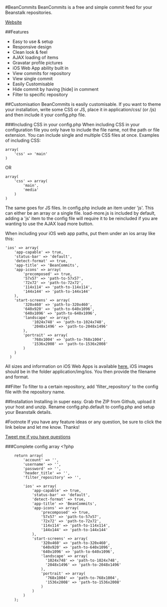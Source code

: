 #BeanCommits
BeanCommits is a free and simple commit feed for your Beanstalk repositories.

[Website](http://beancommits.andrewhathaway.net)

##Features

  - Easy to use & setup
  - Responsive design
  - Clean look & feel
  - AJAX loading of items
  - Gravatar profile pictures
  - iOS Web App ability built in
  - View commits for repository
  - View single commit
  - Easily Customisable
  - Hide commit by having [hide] in comment
  - Filter to specific repository
  

##Customisation
BeanCommits is easily customisable. If you want to theme your installation, write some CSS or JS, place it in application/css/ (or /js) and then include it your config.php file.

###Including CSS in your config.php
When including CSS in your configuration file you only have to  include the file name, not the path or file extension. You can include single and multiple CSS files at once. Examples of including CSS:
    
    array(
        'css' => 'main'
    )
    
OR
   
    array(
        'css' => array(
            'main',
            'media'
        )
    )

The same goes for JS files. In config.php include an item under 'js'. This can either be an array or a single file. load-more.js is included by default, adding a 'js' item to the config file will require it to be reincluded if you are wanting to use the AJAX load more button.

When including your iOS web app paths, put them under an ios array like this:

    'ios' => array(
        'app-capable' => true,
        'status-bar' => 'default',
        'detect-format' => true,
        'app-title' => 'BeanCommits',
        'app-icons' => array(
            'precomposed' => true,
            '57x57' => 'path-to-57x57',
            '72x72' => 'path-to-72x72',
            '114x114' => 'path-to-114x114',
            '144x144' => 'path-to-144x144'
        ),
        'start-screens' => array(
            '320x460' => 'path-to-320x460',
            '640x920' => 'path-to-640x1096',
            '640x1096' => 'path-to-640x1096',
            'landscape' => array(
                '1024x748' => 'path-to-1024x748',
                '2048x1496' => 'path-to-2048x1496'
            ),
            'portrait' => array(
                '768x1004' => 'path-to-768x1004',
                '1536x2008' => 'path-to-1536x2008'
            )
        )
      )

All sizes and information on iOS Web Apps is available [here.](https://github.com/AndrewHathaway/iOS-Web-App) iOS images should be in the folder application/img/ios. You then provide the filename and format. 

##Filter 
To filter to a certain repository, add 'filter_repository' to the config file with the repository name.
    
##Installation
Installing in super easy. Grab the ZIP from Github, upload it your host and unzip. Rename config.php.default to config.php and setup your Beanstalk details. 

#Footnote
If you have any feature ideas or any question, be sure to click the link below and let me know. Thanks! 

[Tweet me if you have questions](http://twitter.com/andrewhathaway)


###Complete config array
    <?php 

        return array(
            'account' => '',
            'username' => '',
            'password' => '',
            'header_title' => '',
            'filter_repository' => '',

            'ios' => array(
                'app-capable' => true,
                'status-bar' => 'default',
                'detect-format' => true,
                'app-title' => 'BeanCommits',
                'app-icons' => array(
                    'precomposed' => true,
                    '57x57' => 'path-to-57x57',
                    '72x72' => 'path-to-72x72',
                    '114x114' => 'path-to-114x114',
                    '144x144' => 'path-to-144x144'
                ),
                'start-screens' => array(
                    '320x460' => 'path-to-320x460',
                    '640x920' => 'path-to-640x1096',
                    '640x1096' => 'path-to-640x1096',
                    'landscape' => array(
                      '1024x748' => 'path-to-1024x748',
                      '2048x1496' => 'path-to-2048x1496'
                    ),
                    'portrait' => array(
                      '768x1004' => 'path-to-768x1004',
                      '1536x2008' => 'path-to-1536x2008'
                    )
                )
            )
        );